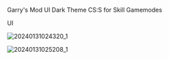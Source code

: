 Garry's Mod UI Dark Theme CS:S for Skill Gamemodes


UI

![20240131024320_1](https://github.com/FiBzYDev/garrysmod-gmskill-ui/assets/58349075/9105e35b-2b11-45bc-b5fd-b05e8967a284)


![20240131025208_1](https://github.com/FiBzYDev/garrysmod-gmskill-ui/assets/58349075/675a8ab2-4f07-4a80-aafc-fc5fc3225356)
